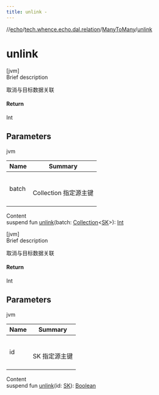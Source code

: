 ```yaml
---
title: unlink -
---
```

//[echo](../../index.md)/[tech.whence.echo.dal.relation](../index.md)/[ManyToMany](index.md)/[unlink](unlink.md)



# unlink  
[jvm]  
Brief description  


取消与目标数据关联



#### Return  


Int



## Parameters  
  
jvm  
  
|  Name|  Summary| 
|---|---|
| batch| <br><br>Collection<SK> 指定源主键<br><br>
  
  
Content  
suspend fun [unlink](unlink.md)(batch: [Collection](https://kotlinlang.org/api/latest/jvm/stdlib/kotlin.collections/-collection/index.html)<[SK](index.md)>): [Int](https://kotlinlang.org/api/latest/jvm/stdlib/kotlin/-int/index.html)  


[jvm]  
Brief description  


取消与目标数据关联



#### Return  


Int



## Parameters  
  
jvm  
  
|  Name|  Summary| 
|---|---|
| id| <br><br>SK 指定源主键<br><br>
  
  
Content  
suspend fun [unlink](unlink.md)(id: [SK](index.md)): [Boolean](https://kotlinlang.org/api/latest/jvm/stdlib/kotlin/-boolean/index.html)  



